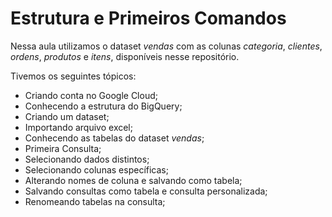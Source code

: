 # Estrutura e Primeiros Comandos

Nessa aula utilizamos o dataset *vendas* com as colunas *categoria*, *clientes*, *ordens*, *produtos* e *itens*, disponíveis nesse repositório.

Tivemos os seguintes tópicos:

* Criando conta no Google Cloud;
* Conhecendo a estrutura do BigQuery;
* Criando um dataset;
* Importando arquivo excel;
* Conhecendo as tabelas do dataset *vendas*;
* Primeira Consulta;
* Selecionando dados distintos;
* Selecionando colunas específicas;
* Alterando nomes de coluna e salvando como tabela;
* Salvando consultas como tabela e consulta personalizada;
* Renomeando tabelas na consulta;